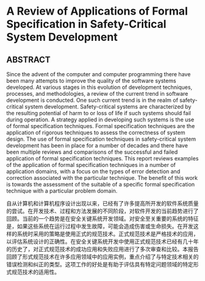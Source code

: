 # A Review of Applications of Formal Specification in Safety-Critical System Development

## ABSTRACT

Since the advent of the computer and computer programming there have been many attempts to improve the quality of the software systems developed. At various stages in this evolution of development techniques, processes, and methodologies, a review of the current trend in software development is conducted. One such current trend is in the realm of safety-critical system development. Safety-critical systems are characterized by the resulting potential of harm to or loss of life if such systems should fail during operation. A strategy applied in developing such systems is the use of formal specification techniques. Formal specification techniques are the application of rigorous techniques to assess the correctness of system design. The use of formal specification techniques in safety-critical system development has been in place for a number of decades and there have been multiple reviews and comparisons of the successful and failed application of formal specification techniques. This report reviews examples of the application of formal specification techniques in a number of application domains, with a focus on the types of error detection and correction associated with the particular technique. The benefit of this work is towards the assessment of the suitable of a specific formal specification technique with a particular problem domain.

自从计算机和计算机程序设计出现以来，已经有了许多提高所开发的软件系统质量的尝试。在开发技术、过程和方法发展的不同阶段，对软件开发的当前趋势进行了回顾。当前的一个趋势是在安全关键系统开发领域。对安全至关重要的系统的特征是，如果这些系统在运行过程中发生故障，可能会造成伤害或生命损失。在开发这样的系统时采用的策略是使用正式的规范技术。正式规范技术是严格技术的应用，以评估系统设计的正确性。在安全关键系统开发中使用正式规范技术已经有几十年的历史了，对正式规范技术的成功应用和失败应用进行了多次审查和比较。本报告回顾了形式规范技术在许多应用领域中的应用实例，重点介绍了与特定技术相关的错误检测和纠正的类型。这项工作的好处是有助于评估具有特定问题领域的特定形式规范技术的适用性。
